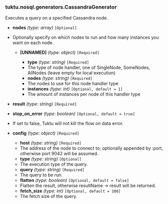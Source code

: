 ### tuktu.nosql.generators.CassandraGenerator
Executes a query on a specified Cassandra node.

  * **nodes** *(type: array)* `[Optional]`
  - Optionally specify on which nodes to run and how many instances you want on each node.

    * **[UNNAMED]** *(type: object)* `[Required]`

      * **type** *(type: string)* `[Required]`
      - The type of node handler, one of SingleNode, SomeNodes, AllNodes (leave empty for local execution)

      * **nodes** *(type: string)* `[Required]`
      - The nodes to use for this node handler type

      * **instances** *(type: int)* `[Optional, default = 1]`
      - The amount of instances per node of this handler type

  * **result** *(type: string)* `[Required]`

  * **stop_on_error** *(type: boolean)* `[Optional, default = true]`
  - If set to false, Tuktu will not kill the flow on data error.

  * **config** *(type: object)* `[Required]`

    * **host** *(type: string)* `[Required]`
    - The address of the node to connect to; optionally appended by :port, otherwise port 9042 will be assumed.

    * **type** *(type: string)* `[Optional]`
    - The execution type of the query.

    * **query** *(type: string)* `[Required]`
    - The query to be run.

    * **flatten** *(type: boolean)* `[Optional, default = false]`
    - Flatten the result, otherwise resultName -> result will be returned.

    * **fetch_size** *(type: int)* `[Optional, default = 100]`
    - The fetch size of the query.

